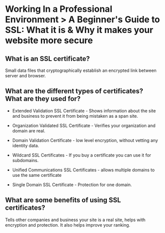 # Working In a Professional Environment > A Beginner's Guide to SSL: What it is & Why it makes your website more secure

## What is an SSL certificate?

Small data files that cryptographically establish an encrypted link between server and browser.

## What are the different types of certificates? What are they used for?

* Extended Validation SSL Certificate - Shows information about the site and business to prevent it from being mistaken as a span site.

* Organization Validated SSL Certificate - Verifies your organization and domain are real.

* Domain Validation Certificate -  low level encryption, without vetting any identity data.

* Wildcard SSL Certificates - If you buy a certificate you can use it for subdomains.

* Unified Communications SSL Certificates - allows multiple domains to use the same certificate

* Single Domain SSL Certificate - Protection for one domain.

## What are some benefits of using SSL certificates?

Tells other companies and business your site is a real site, helps with encryption and protection. It also helps improve your ranking. 